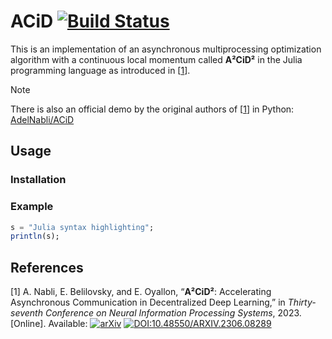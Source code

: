 # ACiD [![Build Status](https://github.com/jakubpeleska/ACiD.jl/actions/workflows/CI.yml/badge.svg?branch=main)](https://github.com/jakubpeleska/ACiD.jl/actions/workflows/CI.yml?query=branch%3Amain)

This is an implementation of an asynchronous multiprocessing optimization algorithm with a continuous local momentum called **A²CiD²** in the Julia programming language as introduced in [[1]].

> [!NOTE]
> There is also an official demo by the original authors of [[1]] in Python: [AdelNabli/ACiD](https://github.com/AdelNabli/ACiD "AdelNabli/ACiD: Implementation of NeurIPS 2023 paper ACiD: Accelerating Asynchronous Communication in Decentralized Deep Learning.")

<!-- -->
## Usage
### Installation
### Example
```julia
s = "Julia syntax highlighting";
println(s);
```

## References

\[1\] <span id="[1]">A. Nabli, E. Belilovsky, and E. Oyallon, “**A²CiD²**: Accelerating Asynchronous Communication in Decentralized Deep Learning,” in *Thirty-seventh Conference on Neural Information Processing Systems*, 2023. [Online]. Available: [![arXiv](https://img.shields.io/badge/arXiv-2306.08289-b31b1b.svg)](https://arxiv.org/abs/2306.08289) [![DOI:10.48550/ARXIV.2306.08289](https://img.shields.io/badge/DOI-10.48550/arXiv.2306.08289-b31b1b.svg)](https://doi.org/10.48550/arXiv.2306.08289)</span>

[1]: #[1] "A. Nabli, E. Belilovsky, and E. Oyallon, “A²CiD²: Accelerating Asynchronous Communication in Decentralized Deep Learning,” in Thirty-seventh Conference on Neural Information Processing Systems, 2023."